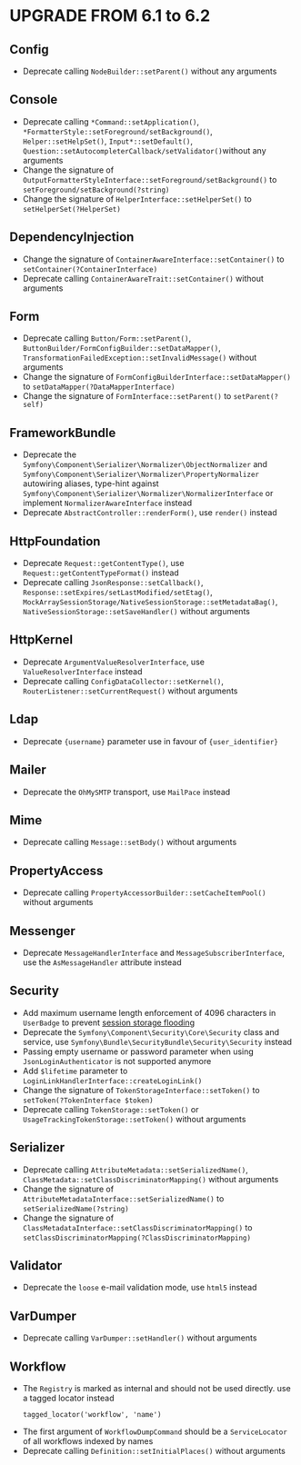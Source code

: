 UPGRADE FROM 6.1 to 6.2
=======================

Config
------

 * Deprecate calling `NodeBuilder::setParent()` without any arguments

Console
-------

 * Deprecate calling `*Command::setApplication()`, `*FormatterStyle::setForeground/setBackground()`, `Helper::setHelpSet()`, `Input*::setDefault()`, `Question::setAutocompleterCallback/setValidator()`without    any arguments
 * Change the signature of `OutputFormatterStyleInterface::setForeground/setBackground()` to `setForeground/setBackground(?string)`
 * Change the signature of `HelperInterface::setHelperSet()` to `setHelperSet(?HelperSet)`

DependencyInjection
-------------------

 * Change the signature of `ContainerAwareInterface::setContainer()` to `setContainer(?ContainerInterface)`
 * Deprecate calling `ContainerAwareTrait::setContainer()` without arguments

Form
----

 * Deprecate calling `Button/Form::setParent()`, `ButtonBuilder/FormConfigBuilder::setDataMapper()`, `TransformationFailedException::setInvalidMessage()` without arguments
 * Change the signature of `FormConfigBuilderInterface::setDataMapper()` to `setDataMapper(?DataMapperInterface)`
 * Change the signature of `FormInterface::setParent()` to `setParent(?self)`

FrameworkBundle
---------------

 * Deprecate the `Symfony\Component\Serializer\Normalizer\ObjectNormalizer` and
   `Symfony\Component\Serializer\Normalizer\PropertyNormalizer` autowiring aliases, type-hint against
   `Symfony\Component\Serializer\Normalizer\NormalizerInterface` or implement `NormalizerAwareInterface` instead
 * Deprecate `AbstractController::renderForm()`, use `render()` instead

HttpFoundation
--------------

 * Deprecate `Request::getContentType()`, use `Request::getContentTypeFormat()` instead
 * Deprecate calling `JsonResponse::setCallback()`, `Response::setExpires/setLastModified/setEtag()`, `MockArraySessionStorage/NativeSessionStorage::setMetadataBag()`, `NativeSessionStorage::setSaveHandler()`   without arguments

HttpKernel
----------

 * Deprecate `ArgumentValueResolverInterface`, use `ValueResolverInterface` instead
 * Deprecate calling `ConfigDataCollector::setKernel()`, `RouterListener::setCurrentRequest()` without arguments

Ldap
----

 * Deprecate `{username}` parameter use in favour of `{user_identifier}`

Mailer
------

 * Deprecate the `OhMySMTP` transport, use `MailPace` instead

Mime
----

 * Deprecate calling `Message::setBody()` without arguments

PropertyAccess
--------------

 * Deprecate calling `PropertyAccessorBuilder::setCacheItemPool()` without arguments

Messenger
--------

* Deprecate `MessageHandlerInterface` and `MessageSubscriberInterface`, use the `AsMessageHandler` attribute instead

Security
--------

 * Add maximum username length enforcement of 4096 characters in `UserBadge` to
   prevent [session storage flooding](https://symfony.com/blog/cve-2016-4423-large-username-storage-in-session)
 * Deprecate the `Symfony\Component\Security\Core\Security` class and service, use `Symfony\Bundle\SecurityBundle\Security\Security` instead
 * Passing empty username or password parameter when using `JsonLoginAuthenticator` is not supported anymore
 * Add `$lifetime` parameter to `LoginLinkHandlerInterface::createLoginLink()`
 * Change the signature of `TokenStorageInterface::setToken()` to `setToken(?TokenInterface $token)`
 * Deprecate calling `TokenStorage::setToken()` or `UsageTrackingTokenStorage::setToken()` without arguments

Serializer
----------

 * Deprecate calling `AttributeMetadata::setSerializedName()`, `ClassMetadata::setClassDiscriminatorMapping()` without arguments
 * Change the signature of `AttributeMetadataInterface::setSerializedName()` to `setSerializedName(?string)`
 * Change the signature of `ClassMetadataInterface::setClassDiscriminatorMapping()` to `setClassDiscriminatorMapping(?ClassDiscriminatorMapping)`

Validator
---------

 * Deprecate the `loose` e-mail validation mode, use `html5` instead

VarDumper
---------

 * Deprecate calling `VarDumper::setHandler()` without arguments

Workflow
--------

 * The `Registry` is marked as internal and should not be used directly. use a tagged locator instead
    ```
    tagged_locator('workflow', 'name')
    ```
 * The first argument of `WorkflowDumpCommand` should be a `ServiceLocator` of
   all workflows indexed by names
 * Deprecate calling `Definition::setInitialPlaces()` without arguments
